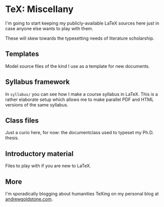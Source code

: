# TeX: Miscellany

I'm going to start keeping my publicly-available LaTeX sources here just in case anyone else wants to play with them.

These will skew towards the typesetting needs of literature scholarship.

## Templates

Model source files of the kind I use as a template for new documents.

## Syllabus framework

In ``syllabus/`` you can see how I make a course syllabus in LaTeX. This is a rather elaborate setup which allows me to make parallel PDF and HTML versions of the same syllabus.

## Class files

Just a curio here, for now: the documentclass used to typeset my Ph.D. thesis.

## Introductory material

Files to play with if you are new to LaTeX.

## More

I'm sporadically blogging about humanities TeXing on my personal blog at [andrewgoldstone.com](http://andrewgoldstone.com/blog/categories/tex).



